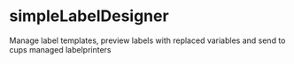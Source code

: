 # simpleLabelDesigner
Manage label templates, preview labels with replaced variables and send to cups managed labelprinters
